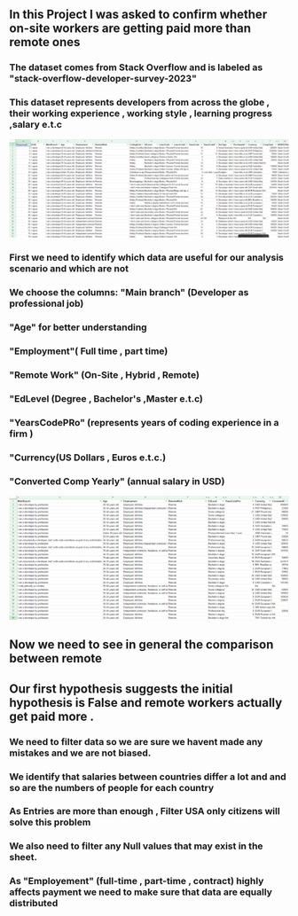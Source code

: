## In this Project I was asked to confirm whether on-site workers are getting paid more than remote ones
### The dataset comes from Stack Overflow and is labeled as "stack-overflow-developer-survey-2023"
### This dataset represents developers from across the globe , their working experience , working style , learning progress  ,salary e.t.c

![raw csv for data analysis](raw_table.png)

### First we need to identify which  data are useful for our analysis scenario and which are not





### We choose the columns:   "Main branch" (Developer as professional job)

### "Age" for better understanding 

### "Employment"( Full time , part time)

### "Remote Work" (On-Site , Hybrid , Remote)

### "EdLevel (Degree , Bachelor's ,Master e.t.c)

### "YearsCodePRo" (represents years of coding experience in a firm )

### "Currency(US Dollars , Euros e.t.c.)

### "Converted Comp Yearly" (annual salary in USD)


![csv after column feature](dataset_after_column_feature.png)

## Now we need to see in general the comparison between remote

## Our first hypothesis suggests the initial hypothesis is False and remote workers actually get paid more .
### We need to filter data so we are sure we havent made any mistakes and we are not biased. 
### We identify that salaries between countries differ a lot and and so are the numbers of people for each country 
### As Entries are more than enough , Filter USA only citizens will solve this problem 
### We also need to filter any  Null values that may exist in the sheet. 
### As "Employement" (full-time , part-time , contract) highly affects  payment we need to make sure that data are equally distributed
